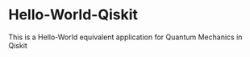 # Hello-World-Qiskit    
This is a Hello-World equivalent application for Quantum Mechanics in Qiskit       
